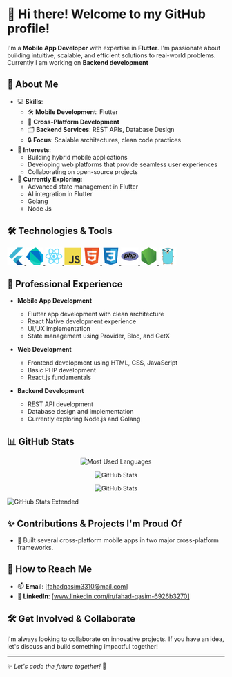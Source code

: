 # 👋 Hi there! Welcome to my GitHub profile!

I'm a **Mobile App Developer** with expertise in **Flutter**. I'm passionate about building intuitive, scalable, and efficient solutions to real-world problems.
Currently I am working on **Backend development**

## 🚀 About Me
- 💻 **Skills**:  
  - 🛠 **Mobile Development**: Flutter   
  - 📱 **Cross-Platform Development**  
  - 🗂 **Backend Services**: REST APIs, Database Design  
  - 🔒 **Focus**: Scalable architectures, clean code practices  
- 🎯 **Interests**:  
  - Building hybrid mobile applications  
  - Developing web platforms that provide seamless user experiences  
  - Collaborating on open-source projects  
- 🌱 **Currently Exploring**:  
  - Advanced state management in Flutter  
  - AI integration in Flutter
  - Golang
  - Node Js

## 🛠 Technologies & Tools
<p align="left">
<!-- Mobile Development -->
<a href="https://flutter.dev" target="_blank"> <img src="https://raw.githubusercontent.com/devicons/devicon/master/icons/flutter/flutter-original.svg" alt="flutter" width="40" height="40"/> </a>
<a href="https://dart.dev" target="_blank"> <img src="https://raw.githubusercontent.com/devicons/devicon/master/icons/dart/dart-original.svg" alt="dart" width="40" height="40"/> </a>
<!-- Web Development -->
<a href="https://reactjs.org/" target="_blank"> <img src="https://raw.githubusercontent.com/devicons/devicon/master/icons/react/react-original.svg" alt="react" width="40" height="40"/> </a>
<a href="https://developer.mozilla.org/en-US/docs/Web/JavaScript" target="_blank"> <img src="https://raw.githubusercontent.com/devicons/devicon/master/icons/javascript/javascript-original.svg" alt="javascript" width="40" height="40"/> </a>
<a href="https://www.w3.org/html/" target="_blank"> <img src="https://raw.githubusercontent.com/devicons/devicon/master/icons/html5/html5-original.svg" alt="html5" width="40" height="40"/> </a>
<a href="https://www.w3schools.com/css/" target="_blank"> <img src="https://raw.githubusercontent.com/devicons/devicon/master/icons/css3/css3-original.svg" alt="css3" width="40" height="40"/> </a>
<a href="https://www.php.net" target="_blank"> <img src="https://raw.githubusercontent.com/devicons/devicon/master/icons/php/php-original.svg" alt="php" width="40" height="40"/> </a>
<!-- Backend -->
<a href="https://nodejs.org" target="_blank"> <img src="https://raw.githubusercontent.com/devicons/devicon/master/icons/nodejs/nodejs-original.svg" alt="nodejs" width="40" height="40"/> </a>
<a href="https://golang.org" target="_blank"> <img src="https://raw.githubusercontent.com/devicons/devicon/master/icons/go/go-original.svg" alt="go" width="40" height="40"/> </a>
</p>

## 💼 Professional Experience
- **Mobile App Development**
  - Flutter app development with clean architecture
  - React Native development experience
  - UI/UX implementation
  - State management using Provider, Bloc, and GetX

- **Web Development**
  - Frontend development using HTML, CSS, JavaScript
  - Basic PHP development
  - React.js fundamentals

- **Backend Development**
  - REST API development
  - Database design and implementation
  - Currently exploring Node.js and Golang

## 📊 GitHub Stats
<p align="center">
<img src="https://github-readme-stats.vercel.app/api/top-langs/?username=FahadQasim283&theme=dracula&hide_langs_below=1" alt="Most Used Languages" />
</p>

<p align="center">
<img src="https://github-readme-stats.vercel.app/api?username=FahadQasim283&show_icons=true&theme=dracula&line_height=27&include_all_commits=true&count_private=true" alt="GitHub Stats" />
</p>
<p align="center">
<img src="https://github-readme-stats.vercel.app/api?username=FahadQasim283&show_icons=true&theme=dracula&line_height=27" alt="GitHub Stats" />
</p>

<img src="https://github-readme-stats.vercel.app/api?username=FahadQasim283&show_icons=true&theme=dracula&count_private=true&line_height=27&hide_rank=false&custom_title=My%20GitHub%20Statistics&include_all_commits=true&show=reviews,discussions_started,discussions_answered,prs_merged,prs_merged_percentage" alt="GitHub Stats Extended" />

## ✨ Contributions & Projects I'm Proud Of
- 🚀 Built several cross-platform mobile apps in two major cross-platform frameworks.      

## 🤝 How to Reach Me
- 📫 **Email**: [fahadqasim3310@mail.com]  
- 💼 **LinkedIn**: [www.linkedin.com/in/fahad-qasim-6926b3270]   

## 🛠 Get Involved & Collaborate
I'm always looking to collaborate on innovative projects. If you have an idea, let's discuss and build something impactful together!

---
✨ *Let's code the future together!* 🚀
```
